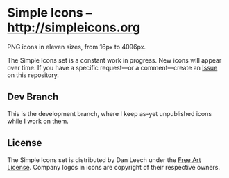 # Simple Icons – http://simpleicons.org

PNG icons in eleven sizes, from 16px to 4096px.

The Simple Icons set is a constant work in progress. New icons will appear over time. If you have a specific request—or a comment—create an <a href="https://github.com/danleech/simple-icons/issues">Issue</a> on this repository.

## Dev Branch

This is the development branch, where I keep as-yet unpublished icons while I work on them.

## License

The Simple Icons set is distributed by Dan Leech under the <a href="http://artlibre.org/licence/lal/en">Free Art License</a>. Company logos in icons are copyright of their respective owners.
